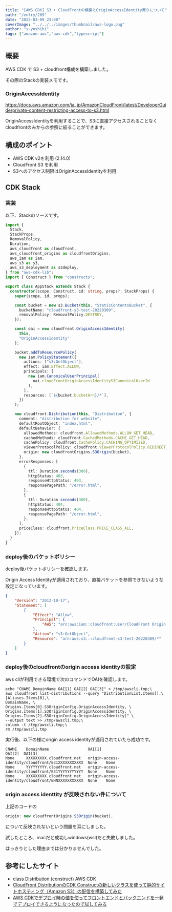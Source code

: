 ```yaml
---
title: "[AWS CDK] S3 + CloudFrontの構築とOriginAccessIdentity周りについて"
path: "/entry/269"
date: "2022-03-09 23:00"
coverImage: "../../../images/thumbnail/aws-logo.png"
author: "s-yoshiki"
tags: ["amazon-aws","aws-cdk","typescript"]
---
```


## 概要

AWS CDK で S3 + cloudfront構成を構築しました。

その際のStackの実装メモです。

### OriginAccessIdentity

https://docs.aws.amazon.com/ja_jp/AmazonCloudFront/latest/DeveloperGuide/private-content-restricting-access-to-s3.html

OriginAccessIdentityを利用することで、S3に直接アクセスされることなくcloudfrontのみからの参照に絞ることができます。

## 構成のポイント

- AWS CDK v2を利用 (2.14.0)
- CloudFront S3 を利用
- S3へのアクセス制限はOriginAccessIdentityを利用

## CDK Stack

### 実装

以下、Stackのソースです。

```ts
import {
  Stack,
  StackProps,
  RemovalPolicy,
  Duration,
  aws_cloudfront as cloudfront,
  aws_cloudfront_origins as cloudfrontOrigins,
  aws_iam as iam,
  aws_s3 as s3,
  aws_s3_deployment as s3deploy,
} from "aws-cdk-lib";
import { Construct } from "constructs";

export class AppStack extends Stack {
  constructor(scope: Construct, id: string, props?: StackProps) {
    super(scope, id, props);

    const bucket = new s3.Bucket(this, "StaticContentsBucket", {
      bucketName: "cloudfront-s3-test-20220309",
      removalPolicy: RemovalPolicy.DESTROY,
    });

    const oai = new cloudfront.OriginAccessIdentity(
      this,
      "OriginAccessIdentity"
    );

    bucket.addToResourcePolicy(
      new iam.PolicyStatement({
        actions: ["s3:GetObject"],
        effect: iam.Effect.ALLOW,
        principals: [
          new iam.CanonicalUserPrincipal(
            oai.cloudFrontOriginAccessIdentityS3CanonicalUserId
          ),
        ],
        resources: [`${bucket.bucketArn}/*`],
      })
    );

    new cloudfront.Distribution(this, "Distribution", {
      comment: "distribution for website",
      defaultRootObject: "index.html",
      defaultBehavior: {
        allowedMethods: cloudfront.AllowedMethods.ALLOW_GET_HEAD,
        cachedMethods: cloudfront.CachedMethods.CACHE_GET_HEAD,
        cachePolicy: cloudfront.CachePolicy.CACHING_OPTIMIZED,
        viewerProtocolPolicy: cloudfront.ViewerProtocolPolicy.REDIRECT_TO_HTTPS,
        origin: new cloudfrontOrigins.S3Origin(bucket),
      },
      errorResponses: [
        {
          ttl: Duration.seconds(300),
          httpStatus: 403,
          responseHttpStatus: 403,
          responsePagePath: "/error.html",
        },
        {
          ttl: Duration.seconds(300),
          httpStatus: 404,
          responseHttpStatus: 404,
          responsePagePath: "/error.html",
        },
      ],
      priceClass: cloudfront.PriceClass.PRICE_CLASS_ALL,
    });
  }
}
```

### deploy後のバケットポリシー

deploy後バケットポリシーを確認します。

Origin Access Identityが適用されており、直接バケットを参照できないような設定になっています。

```json
{
    "Version": "2012-10-17",
    "Statement": [
        {
            "Effect": "Allow",
            "Principal": {
                "AWS": "arn:aws:iam::cloudfront:user/CloudFront Origin Access Identity XXXXXXXXXXXXX"
            },
            "Action": "s3:GetObject",
            "Resource": "arn:aws:s3:::cloudfront-s3-test-20220309/*"
        }
    ]
}
```

### deploy後のcloudfrontのorigin access identityの設定

aws cliが利用できる環境で次のコマンドでOAIを確認します。

```
echo "CNAME DomainName OAI[1] OAI[2] OAI[3]" > /tmp/awscli.tmp;\
aws cloudfront list-distributions --query "DistributionList.Items[].\
[Aliases.Items[0],\
DomainName, \
Origins.Items[0].S3OriginConfig.OriginAccessIdentity, \
Origins.Items[1].S3OriginConfig.OriginAccessIdentity, \
Origins.Items[2].S3OriginConfig.OriginAccessIdentity]" \
--output text >> /tmp/awscli.tmp;\
column -t /tmp/awscli.tmp;\
rm /tmp/awscli.tmp
```

実行後、以下の様にorigin access identityが適用されていたら成功です。

```
CNAME    DomainName                 OAI[1]                                            OAI[2]  OAI[3]
None     XXXXXXXXX.cloudfront.net   origin-access-identity/cloudfront/E31XXXXXXXXXXX  None    None
None     YYYYYYYYY.cloudfront.net   origin-access-identity/cloudfront/E31YYYYYYYYYYY  None    None
None     XXXXXXXXX.cloudfront.net   origin-access-identity/cloudfront/EHNXXXXXXXXXXX  None    None
```


### origin access identtity が反映されない件について

上記のコードの

```ts
origin: new cloudfrontOrigins.S3Origin(bucket),
```

について反映されないという問題を耳にしました。

試したところ、macだと成功しwindows(wsl)だと失敗しました。

はっきりとした理由までは分かりませんでした。

## 参考にしたサイト

- [class Distribution (construct) AWS CDK](https://docs.aws.amazon.com/cdk/api/v2/docs/aws-cdk-lib.aws_cloudfront.Distribution.html)
- [CloudFront DistributionのCDK Constructの新しいクラスを使って静的サイトホスティング（Amazon S3）の配信を構築してみた](https://dev.classmethod.jp/articles/build-a-static-site-hosting-delivery-with-amaozn-s3-using-cloudfront-distributions-new-cdk-constrain/)
- [AWS CDKでデプロイ時の値を使ってフロントエンドとバックエンドを一発でデプロイできるようになったので試してみる](https://zenn.dev/winteryukky/articles/5e5353ae72ab5c)